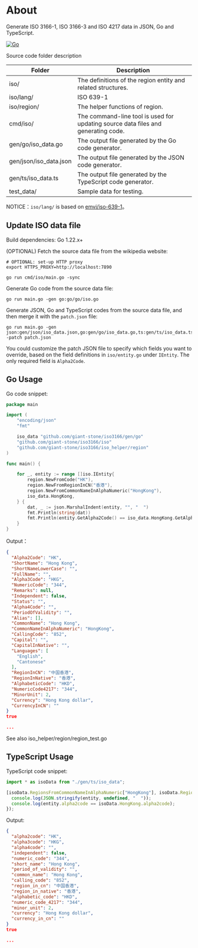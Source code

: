 # About

Generate ISO 3166-1, ISO 3166-3 and ISO 4217 data in JSON, Go and TypeScript.

[![Go](https://github.com/giant-stone/iso/actions/workflows/go.yml/badge.svg)](https://github.com/giant-stone/iso/actions/workflows/go.yml)

Source code folder description

| Folder                 | Description                                                                       |
| ---------------------- | --------------------------------------------------------------------------------- |
| iso/                   | The definitions of the region entity and related structures.                      |
| iso/lang/              | ISO 639-1                                                                         |
| iso/region/            | The helper functions of region.                                                   |
| cmd/iso/               | The command-line tool is used for updating source data files and generating code. |
| gen/go/iso_data.go     | The output file generated by the Go code generator.                               |
| gen/json/iso_data.json | The output file generated by the JSON code generator.                             |
| gen/ts/iso_data.ts     | The output file generated by the TypeScript code generator.                       |
| test_data/             | Sample data for testing.                                                          |

NOTICE：`iso/lang/` is based on [emvi/iso-639-1](https://github.com/emvi/iso-639-1)。

## Update ISO data file

Build dependencies: Go 1.22.x+

(OPTIONAL) Fetch the source data file from the wikipedia website:

    # OPTIONAL: set-up HTTP proxy
    export HTTPS_PROXY=http://localhost:7890

    go run cmd/iso/main.go -sync

Generate Go code from the source data file:

    go run main.go -gen go:go/go/iso.go

Generate JSON, Go and TypeScript codes from the source data file, and then merge it with the `patch.json` file:

    go run main.go -gen json:gen/json/iso_data.json,go:gen/go/iso_data.go,ts:gen/ts/iso_data.ts -patch patch.json

You could customize the patch JSON file to specify which fields you want to override, based on the field definitions in `iso/entity.go` under `IEntity`. The only required field is `Alpha2Code`.

## Go Usage

Go code snippet:

```go
package main

import (
	"encoding/json"
	"fmt"

	iso_data "github.com/giant-stone/iso3166/gen/go"
	"github.com/giant-stone/iso3166/iso"
	"github.com/giant-stone/iso3166/iso_helper/region"
)

func main() {

	for _, entity := range []iso.IEntity{
		region.NewFromCode("HK"),
		region.NewFromRegionInCN("香港"),
		region.NewFromCommonNameInAlphaNumeric("HongKong"),
		iso_data.HongKong,
	} {
		dat, _ := json.MarshalIndent(entity, "", "  ")
		fmt.Println(string(dat))
		fmt.Println(entity.GetAlpha2Code() == iso_data.HongKong.GetAlpha2Code())
	}
}
```

Output：

```json
{
  "Alpha2Code": "HK",
  "ShortName": "Hong Kong",
  "ShortNameLowerCase": "",
  "FullName": "",
  "Alpha3Code": "HKG",
  "NumericCode": "344",
  "Remarks": null,
  "Independent": false,
  "Status": "",
  "Alpha4Code": "",
  "PeriodOfValidity": "",
  "Alias": [],
  "CommonName": "Hong Kong",
  "CommonNameInAlphaNumeric": "HongKong",
  "CallingCode": "852",
  "Capital": "",
  "CapitalInNative": "",
  "Languages": [
    "English",
    "Cantonese"
  ],
  "RegionInCN": "中国香港",
  "RegionInNative": "香港",
  "AlphabeticCode": "HKD",
  "NumericCode4217": "344",
  "MinorUnit": 2,
  "Currency": "Hong Kong dollar",
  "CurrencyInCN": ""
}
true

...
```

See also iso_helper/region/region_test.go

## TypeScript Usage

TypeScript code snippet:

```ts
import * as isoData from "./gen/ts/iso_data";

[isoData.RegionsFromCommonNameInAlphaNumeric["HongKong"], isoData.RegionsByCode["HK"], isoData.HongKong].forEach((entity) => {
  console.log(JSON.stringify(entity, undefined, "  "));
  console.log(entity.alpha2code == isoData.HongKong.alpha2code);
});
```

Output:

```json
{
  "alpha2code": "HK",
  "alpha3code": "HKG",
  "alpha4code": "",
  "independent": false,
  "numeric_code": "344",
  "short_name": "Hong Kong",
  "period_of_validity": "",
  "common_name": "Hong Kong",
  "calling_code": "852",
  "region_in_cn": "中国香港",
  "region_in_native": "香港",
  "alphabetic_code": "HKD",
  "numeric_code_4217": "344",
  "minor_unit": 2,
  "currency": "Hong Kong dollar",
  "currency_in_cn": ""
}
true

...
```
